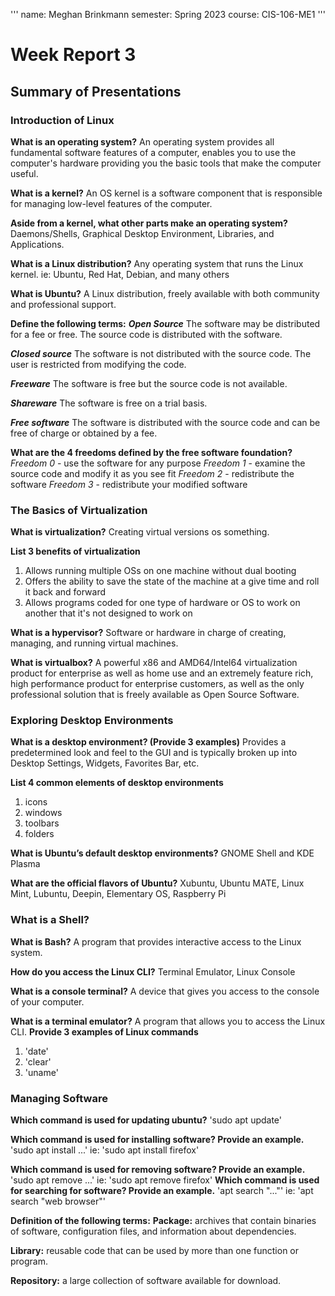 '''
name: Meghan Brinkmann
semester: Spring 2023
course: CIS-106-ME1
'''

# Week Report 3

## Summary of Presentations

### Introduction of Linux
**What is an operating system?**
An operating system provides all fundamental software features of a computer, enables you to use the computer's hardware providing you the basic tools that make the computer useful.

**What is a kernel?**
An OS kernel is a software component that is responsible for managing low-level features of the computer.

**Aside from a kernel, what other parts make an operating system?**
Daemons/Shells, Graphical Desktop Environment, Libraries, and Applications.

**What is a Linux distribution?**
Any operating system that runs the Linux kernel. ie: Ubuntu, Red Hat, Debian, and many others

**What is Ubuntu?**
A Linux distribution, freely available with both community and professional support.

**Define the following terms:**
***Open Source***
The software may be distributed for a fee or free. The source code is distributed with the software.

***Closed source***
The software is not distributed with the source code. The user is restricted from modifying the code.

***Freeware***
The software is free but the source code is not available.

***Shareware***
The software is free on a trial basis.

***Free software***
The software is distributed with the source code and can be free of charge or obtained by a fee.

**What are the 4 freedoms defined by the free software foundation?**
*Freedom 0* - use the software for any purpose
*Freedom 1* - examine the source code and modify it as you see fit
*Freedom 2* - redistribute the software
*Freedom 3* - redistribute your modified software

### The Basics of Virtualization
**What is virtualization?**
Creating virtual versions os something.

**List 3 benefits of virtualization**
1. Allows running multiple OSs on one machine without dual booting
2. Offers the ability to save the state of the machine at a give time and roll it back and forward
3. Allows programs coded for one type of hardware or OS to work on another that it's not designed to work on

**What is a hypervisor?**
Software or hardware in charge of creating, managing, and running virtual machines.

**What is virtualbox?**
A powerful x86 and AMD64/Intel64 virtualization product for enterprise as well as home use and an extremely feature rich, high performance product for enterprise customers, as well as the only professional solution that is freely available as Open Source Software.

### Exploring Desktop Environments
**What is a desktop environment? (Provide 3 examples)**
Provides a predetermined look and feel to the GUI and is typically broken up into Desktop Settings, Widgets, Favorites Bar, etc.

**List 4 common elements of desktop environments**
1. icons
2. windows
3. toolbars
4. folders

**What is Ubuntu’s default desktop environments?**
GNOME Shell and KDE Plasma

**What are the official flavors of Ubuntu?**
Xubuntu, Ubuntu MATE, Linux Mint, Lubuntu, Deepin, Elementary OS, Raspberry Pi


### What is a Shell?
**What is Bash?**
A program that provides interactive access to the Linux system.

**How do you access the Linux CLI?**
Terminal Emulator, Linux Console

**What is a console terminal?**
A device that gives you access to the console of your computer.

**What is a terminal emulator?**
A program that allows you to access the Linux CLI.
**Provide 3 examples of Linux commands**
1. 'date' 
2. 'clear'
3. 'uname'

### Managing Software
**Which command is used for updating ubuntu?**
'sudo apt update'

**Which command is used for installing software? Provide an example.**
'sudo apt install ...'
ie: 'sudo apt install firefox'

**Which command is used for removing software? Provide an example.**
'sudo apt remove ...'
ie: 'sudo apt remove firefox'
**Which command is used for searching for software? Provide an example.**
'apt search "..."'
ie: 'apt search "web browser"'

**Definition of the following terms:**
**Package:** archives that contain binaries of software, configuration files, and information about dependencies.

**Library:** reusable code that can be used by more than one function or program.

**Repository:** a large collection of software available for download. 
